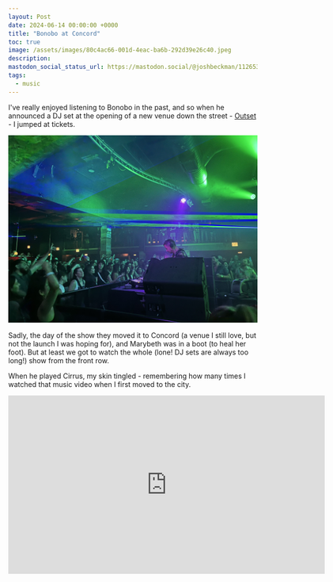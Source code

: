```yaml
---
layout: Post
date: 2024-06-14 00:00:00 +0000
title: "Bonobo at Concord"
toc: true
image: /assets/images/80c4ac66-001d-4eac-ba6b-292d39e26c40.jpeg
description: 
mastodon_social_status_url: https://mastodon.social/@joshbeckman/112653037706690321
tags: 
  - music
---
```




I've really enjoyed listening to Bonobo in the past, and so when he announced a DJ set at the opening of a new venue down the street - [Outset](https://outsetlive.com) - I jumped at tickets. 

![IMG_3122](/assets/images/80c4ac66-001d-4eac-ba6b-292d39e26c40.jpeg)

Sadly, the day of the show they moved it to Concord (a venue I still love, but not the launch I was hoping for), and Marybeth was in a boot (to heal her foot). But at least we got to watch the whole (lone! DJ sets are always too long!) show from the front row.

When he played Cirrus, my skin tingled - remembering how many times I watched that music video when I first moved to the city.

<iframe src="https://player.vimeo.com/video/58115286?h=06a91bc43c" width="640" height="360" frameborder="0" allow="autoplay; fullscreen; picture-in-picture" allowfullscreen></iframe>
